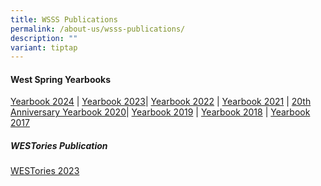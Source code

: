 ```yaml
---
title: WSSS Publications
permalink: /about-us/wsss-publications/
description: ""
variant: tiptap
---
```

<h4><strong>West Spring Yearbooks</strong></h4>
<p><a href="https://anyflip.com/ufohq/nxzz/" rel="noopener nofollow" target="_blank">Yearbook 2024</a> |
<a href="https://anyflip.com/ufohq/zwry/" rel="noopener noreferrer nofollow" target="_blank">Yearbook 2023</a>| <a href="https://anyflip.com/ufohq/lqxl/" rel="noopener noreferrer nofollow" target="_blank">Yearbook 2022</a> | <a href="https://anyflip.com/ufohq/xemo/" rel="noopener noreferrer nofollow" target="_blank">Yearbook 2021</a> |
<a href="https://anyflip.com/ufohq/jqiv/" rel="noopener noreferrer nofollow" target="_blank">20th Anniversary Yearbook 2020</a>| <a href="https://anyflip.com/ufohq/ohyk/" rel="noopener noreferrer nofollow" target="_blank">Yearbook 2019</a> | <a href="https://anyflip.com/ufohq/lcaj/" rel="noopener noreferrer nofollow" target="_blank">Yearbook 2018</a> |
<a href="https://anyflip.com/ufohq/ntjh/" rel="noopener noreferrer nofollow" target="_blank">Yearbook 2017</a>
</p>
<h5><strong>WESTories Publication</strong></h5>
<p><a href="https://online.fliphtml5.com/obrr/qkde/#p=6" rel="noopener noreferrer nofollow" target="_blank">WESTories 2023</a>
</p>